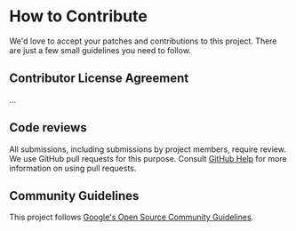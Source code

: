 # How to Contribute

We'd love to accept your patches and contributions to this project. There are
just a few small guidelines you need to follow.

## Contributor License Agreement

...


## Code reviews

All submissions, including submissions by project members, require review. We
use GitHub pull requests for this purpose. Consult
[GitHub Help](https://help.github.com/articles/about-pull-requests/) for more
information on using pull requests.

## Community Guidelines

This project follows
[Google's Open Source Community Guidelines](https://opensource.google/conduct/).